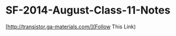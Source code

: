 SF-2014-August-Class-11-Notes
=============================


[http://transistor.ga-materials.com/](Follow This Link)
